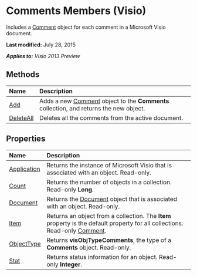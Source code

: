 
# Comments Members (Visio)
Includes a  [Comment](f028cc03-0ef1-8017-a936-d30d45211864.md) object for each comment in a Microsoft Visio document.

 **Last modified:** July 28, 2015

 _**Applies to:** Visio 2013 Preview_

## Methods



|**Name**|**Description**|
|:-----|:-----|
| [Add](da02de49-8057-7e5c-6b59-0a013e56256d.md)|Adds a new  [Comment](f028cc03-0ef1-8017-a936-d30d45211864.md) object to the **Comments** collection, and returns the new object.|
| [DeleteAll](50777ed3-553c-90ae-2d30-9dde412fe6b9.md)|Deletes all the comments from the active document.|

## Properties



|**Name**|**Description**|
|:-----|:-----|
| [Application](7b283c24-aa66-9d78-b50b-da55763add84.md)|Returns the instance of Microsoft Visio that is associated with an object. Read-only.|
| [Count](abac02d5-5047-2c9d-5c5c-e2738f99a4a6.md)|Returns the number of objects in a collection. Read-only  **Long**.|
| [Document](507d4698-e282-f8a9-1299-c67945ee5fc4.md)|Returns the  [Document](21640062-13a2-a2b2-7c61-7e707671207c.md) object that is associated with an object. Read-only.|
| [Item](fed2a079-de87-d5ce-1d74-0bfa5a328441.md)|Returns an object from a collection. The  **Item** property is the default property for all collections. Read-only [Comment](f028cc03-0ef1-8017-a936-d30d45211864.md).|
| [ObjectType](06544d73-ce00-2c89-1ecb-20541b251d57.md)|Returns  **visObjTypeComments**, the type of a  **Comments** object. Read-only.|
| [Stat](1f5f29b2-236c-91b6-6d25-7bacc37ca96c.md)|Returns status information for an object. Read-only  **Integer**.|

